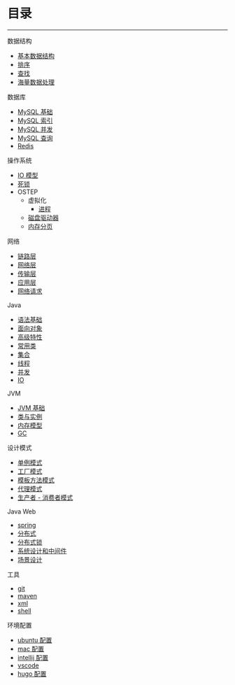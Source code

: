 # 目录

---

数据结构

* [基本数据结构](DataStructure/base_structure/base_structure.md)
* [排序](DataStructure/sort/sort.md)
* [查找](DataStructure/search/search.md)
* [海量数据处理](DataStructure/bigdata/bigdata.md)

数据库

* [MySQL 基础](Database/base/base.md)
* [MySQL 索引](Database/index/index.md)
* [MySQL 并发](Database/concurrency/concurrency.md)
* [MySQL 查询](Database/select/select.md)
* [Redis](Database/redis/redis.md)

操作系统

* [IO 模型](OS/io/io.md)
* [死锁](OS/deadlock/deadlock.md)
* OSTEP
  * 虚拟化
    * [进程](OS/ostep/virtualization/process.md)
  * [磁盘驱动器](OS/ostep/hard_disk_drive/hard_disk_drive.md)
  * [内存分页](OS/ostep/paging/paging.md)

网络

* [链路层](Network/link/link.md)
* [网络层](Network/net/net.md)
* [传输层](Network/transport/transport.md)
* [应用层](Network/application/application.md)
* [网络请求](Network/process/process.md)

Java

* [语法基础](Java/grammer/grammer.md)
* [面向对象](Java/oop/oop.md)
* [高级特性](Java/advance/advance.md)
* [常用类](Java/common_class/common_class.md)
* [集合](Java/collection/collection.md)
* [线程](Java/thread/thread.md)
* [并发](Java/concurrency/concurrency.md)
* [IO](Java/io/io.md)

JVM

* [JVM 基础](Java/jvm_base/jvm_base.md)
* [类与实例](Java/class_and_instance/class_and_instance.md)
* [内存模型](Java/memory_model/memory_model.md)
* [GC](Java/gc/gc.md)

设计模式

* [单例模式](Pattern/single/single.md)
* [工厂模式](Pattern/factory/factory.md)
* [模板方法模式](Pattern/template/template.md)
* [代理模式](Pattern/proxy/proxy.md)
* [生产者 - 消费者模式](Pattern/consumer_producer/consumer_producer.md)

Java Web

* [spring](Web/spring/spring.md)
* [分布式](Web/distribution/distribution.md)
* [分布式锁](Web/distribution/lock.md)
* [系统设计和中间件](Web/system_design/system_design.md)
* [场景设计](Web/design/design.md)

工具

* [git](Env/tool/git.md)
* [maven](Env/tool/maven.md)
* [xml](Env/tool/xml.md)
* [shell](Env/tool/shell.md)
  
环境配置

* [ubuntu 配置](Env/config/config_ubuntu.md)
* [mac 配置](Env/config/config_mac.md)
* [intellij 配置](Env/config/config_intellij.md)
* [vscode](Env/config/config_vscode.md)
* [hugo 配置](Env/config/config_hugo.md)
